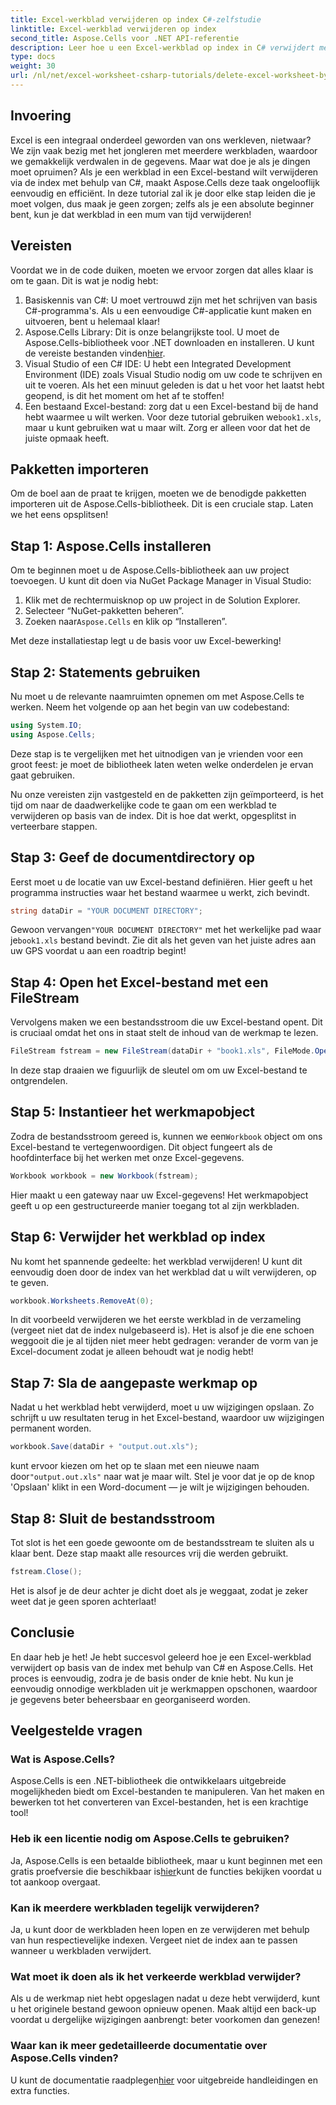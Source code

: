 ```yaml
---
title: Excel-werkblad verwijderen op index C#-zelfstudie
linktitle: Excel-werkblad verwijderen op index
second_title: Aspose.Cells voor .NET API-referentie
description: Leer hoe u een Excel-werkblad op index in C# verwijdert met Aspose.Cells. Volg deze eenvoudige stapsgewijze tutorial om uw werkmapbeheer te vereenvoudigen.
type: docs
weight: 30
url: /nl/net/excel-worksheet-csharp-tutorials/delete-excel-worksheet-by-index-csharp-tutorial/
---
```

## Invoering

Excel is een integraal onderdeel geworden van ons werkleven, nietwaar? We zijn vaak bezig met het jongleren met meerdere werkbladen, waardoor we gemakkelijk verdwalen in de gegevens. Maar wat doe je als je dingen moet opruimen? Als je een werkblad in een Excel-bestand wilt verwijderen via de index met behulp van C#, maakt Aspose.Cells deze taak ongelooflijk eenvoudig en efficiënt. In deze tutorial zal ik je door elke stap leiden die je moet volgen, dus maak je geen zorgen; zelfs als je een absolute beginner bent, kun je dat werkblad in een mum van tijd verwijderen!

## Vereisten

Voordat we in de code duiken, moeten we ervoor zorgen dat alles klaar is om te gaan. Dit is wat je nodig hebt:

1. Basiskennis van C#: U moet vertrouwd zijn met het schrijven van basis C#-programma's. Als u een eenvoudige C#-applicatie kunt maken en uitvoeren, bent u helemaal klaar!
2.  Aspose.Cells Library: Dit is onze belangrijkste tool. U moet de Aspose.Cells-bibliotheek voor .NET downloaden en installeren. U kunt de vereiste bestanden vinden[hier](https://releases.aspose.com/cells/net/). 
3. Visual Studio of een C# IDE: U hebt een Integrated Development Environment (IDE) zoals Visual Studio nodig om uw code te schrijven en uit te voeren. Als het een minuut geleden is dat u het voor het laatst hebt geopend, is dit het moment om het af te stoffen!
4.  Een bestaand Excel-bestand: zorg dat u een Excel-bestand bij de hand hebt waarmee u wilt werken. Voor deze tutorial gebruiken we`book1.xls`, maar u kunt gebruiken wat u maar wilt. Zorg er alleen voor dat het de juiste opmaak heeft.

## Pakketten importeren

Om de boel aan de praat te krijgen, moeten we de benodigde pakketten importeren uit de Aspose.Cells-bibliotheek. Dit is een cruciale stap. Laten we het eens opsplitsen!

## Stap 1: Aspose.Cells installeren

Om te beginnen moet u de Aspose.Cells-bibliotheek aan uw project toevoegen. U kunt dit doen via NuGet Package Manager in Visual Studio:

1. Klik met de rechtermuisknop op uw project in de Solution Explorer.
2. Selecteer “NuGet-pakketten beheren”.
3.  Zoeken naar`Aspose.Cells` en klik op “Installeren”.

Met deze installatiestap legt u de basis voor uw Excel-bewerking!

## Stap 2: Statements gebruiken

Nu moet u de relevante naamruimten opnemen om met Aspose.Cells te werken. Neem het volgende op aan het begin van uw codebestand:

```csharp
using System.IO;
using Aspose.Cells;
```

Deze stap is te vergelijken met het uitnodigen van je vrienden voor een groot feest: je moet de bibliotheek laten weten welke onderdelen je ervan gaat gebruiken.

Nu onze vereisten zijn vastgesteld en de pakketten zijn geïmporteerd, is het tijd om naar de daadwerkelijke code te gaan om een werkblad te verwijderen op basis van de index. Dit is hoe dat werkt, opgesplitst in verteerbare stappen.

## Stap 3: Geef de documentdirectory op

Eerst moet u de locatie van uw Excel-bestand definiëren. Hier geeft u het programma instructies waar het bestand waarmee u werkt, zich bevindt.

```csharp
string dataDir = "YOUR DOCUMENT DIRECTORY";
```

 Gewoon vervangen`"YOUR DOCUMENT DIRECTORY"` met het werkelijke pad waar je`book1.xls` bestand bevindt. Zie dit als het geven van het juiste adres aan uw GPS voordat u aan een roadtrip begint!

## Stap 4: Open het Excel-bestand met een FileStream

Vervolgens maken we een bestandsstroom die uw Excel-bestand opent. Dit is cruciaal omdat het ons in staat stelt de inhoud van de werkmap te lezen.

```csharp
FileStream fstream = new FileStream(dataDir + "book1.xls", FileMode.Open);
```

In deze stap draaien we figuurlijk de sleutel om om uw Excel-bestand te ontgrendelen. 

## Stap 5: Instantieer het werkmapobject

 Zodra de bestandsstroom gereed is, kunnen we een`Workbook` object om ons Excel-bestand te vertegenwoordigen. Dit object fungeert als de hoofdinterface bij het werken met onze Excel-gegevens.

```csharp
Workbook workbook = new Workbook(fstream);
```

Hier maakt u een gateway naar uw Excel-gegevens! Het werkmapobject geeft u op een gestructureerde manier toegang tot al zijn werkbladen.

## Stap 6: Verwijder het werkblad op index

Nu komt het spannende gedeelte: het werkblad verwijderen! U kunt dit eenvoudig doen door de index van het werkblad dat u wilt verwijderen, op te geven. 

```csharp
workbook.Worksheets.RemoveAt(0);
```

In dit voorbeeld verwijderen we het eerste werkblad in de verzameling (vergeet niet dat de index nulgebaseerd is). Het is alsof je die ene schoen weggooit die je al tijden niet meer hebt gedragen: verander de vorm van je Excel-document zodat je alleen behoudt wat je nodig hebt!

## Stap 7: Sla de aangepaste werkmap op

Nadat u het werkblad hebt verwijderd, moet u uw wijzigingen opslaan. Zo schrijft u uw resultaten terug in het Excel-bestand, waardoor uw wijzigingen permanent worden.

```csharp
workbook.Save(dataDir + "output.out.xls");
```

 kunt ervoor kiezen om het op te slaan met een nieuwe naam door`"output.out.xls"` naar wat je maar wilt. Stel je voor dat je op de knop 'Opslaan' klikt in een Word-document — je wilt je wijzigingen behouden.

## Stap 8: Sluit de bestandsstroom

Tot slot is het een goede gewoonte om de bestandsstream te sluiten als u klaar bent. Deze stap maakt alle resources vrij die werden gebruikt.

```csharp
fstream.Close();
```

Het is alsof je de deur achter je dicht doet als je weggaat, zodat je zeker weet dat je geen sporen achterlaat!

## Conclusie

En daar heb je het! Je hebt succesvol geleerd hoe je een Excel-werkblad verwijdert op basis van de index met behulp van C# en Aspose.Cells. Het proces is eenvoudig, zodra je de basis onder de knie hebt. Nu kun je eenvoudig onnodige werkbladen uit je werkmappen opschonen, waardoor je gegevens beter beheersbaar en georganiseerd worden.

## Veelgestelde vragen

### Wat is Aspose.Cells?
Aspose.Cells is een .NET-bibliotheek die ontwikkelaars uitgebreide mogelijkheden biedt om Excel-bestanden te manipuleren. Van het maken en bewerken tot het converteren van Excel-bestanden, het is een krachtige tool!

### Heb ik een licentie nodig om Aspose.Cells te gebruiken?
 Ja, Aspose.Cells is een betaalde bibliotheek, maar u kunt beginnen met een gratis proefversie die beschikbaar is[hier](https://releases.aspose.com/)kunt de functies bekijken voordat u tot aankoop overgaat.

### Kan ik meerdere werkbladen tegelijk verwijderen?
Ja, u kunt door de werkbladen heen lopen en ze verwijderen met behulp van hun respectievelijke indexen. Vergeet niet de index aan te passen wanneer u werkbladen verwijdert.

### Wat moet ik doen als ik het verkeerde werkblad verwijder?
Als u de werkmap niet hebt opgeslagen nadat u deze hebt verwijderd, kunt u het originele bestand gewoon opnieuw openen. Maak altijd een back-up voordat u dergelijke wijzigingen aanbrengt: beter voorkomen dan genezen!

### Waar kan ik meer gedetailleerde documentatie over Aspose.Cells vinden?
 U kunt de documentatie raadplegen[hier](https://reference.aspose.com/cells/net/) voor uitgebreide handleidingen en extra functies.